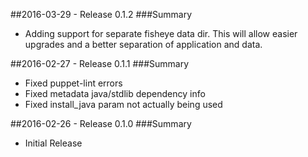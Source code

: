 ##2016-03-29 - Release 0.1.2
###Summary
 - Adding support for separate fisheye data dir. This will allow easier upgrades and a better separation of application and data.


##2016-02-27 - Release 0.1.1
###Summary
- Fixed puppet-lint errors
- Fixed metadata java/stdlib dependency info
- Fixed install_java param not actually being used

##2016-02-26 - Release 0.1.0
###Summary
 - Initial Release
